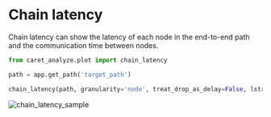 # Chain latency

Chain latency can show the latency of each node in the end-to-end path and the communication time between nodes.

```python
from caret_analyze.plot import chain_latency

path = app.get_path('target_path')

chain_latency(path, granularity='node', treat_drop_as_delay=False, lstrip_s=1, rstrip_s=1)
```

![chain_latency_sample](../imgs/chain_latency_sample.png)
